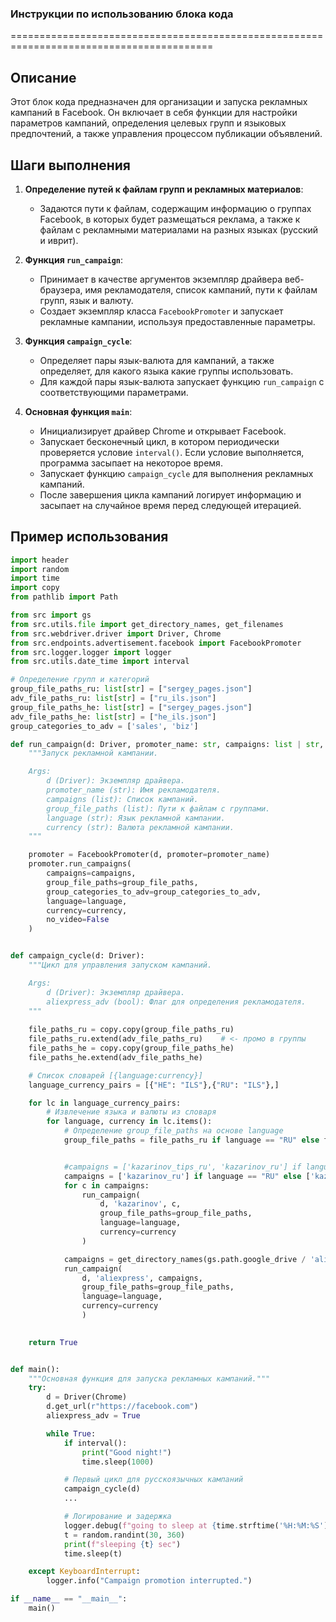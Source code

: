 ### **Инструкции по использованию блока кода**

=========================================================================================

Описание
-------------------------
Этот блок кода предназначен для организации и запуска рекламных кампаний в Facebook. Он включает в себя функции для настройки параметров кампаний, определения целевых групп и языковых предпочтений, а также управления процессом публикации объявлений.

Шаги выполнения
-------------------------
1. **Определение путей к файлам групп и рекламных материалов**:
   - Задаются пути к файлам, содержащим информацию о группах Facebook, в которых будет размещаться реклама, а также к файлам с рекламными материалами на разных языках (русский и иврит).

2. **Функция `run_campaign`**:
   - Принимает в качестве аргументов экземпляр драйвера веб-браузера, имя рекламодателя, список кампаний, пути к файлам групп, язык и валюту.
   - Создает экземпляр класса `FacebookPromoter` и запускает рекламные кампании, используя предоставленные параметры.

3. **Функция `campaign_cycle`**:
   - Определяет пары язык-валюта для кампаний, а также определяет, для какого языка какие группы использовать.
   - Для каждой пары язык-валюта запускает функцию `run_campaign` с соответствующими параметрами.

4. **Основная функция `main`**:
   - Инициализирует драйвер Chrome и открывает Facebook.
   - Запускает бесконечный цикл, в котором периодически проверяется условие `interval()`. Если условие выполняется, программа засыпает на некоторое время.
   - Запускает функцию `campaign_cycle` для выполнения рекламных кампаний.
   - После завершения цикла кампаний логирует информацию и засыпает на случайное время перед следующей итерацией.

Пример использования
-------------------------

```python
import header
import random
import time
import copy
from pathlib import Path 

from src import gs
from src.utils.file import get_directory_names, get_filenames
from src.webdriver.driver import Driver, Chrome
from src.endpoints.advertisement.facebook import FacebookPromoter
from src.logger.logger import logger
from src.utils.date_time import interval

# Определение групп и категорий
group_file_paths_ru: list[str] = ["sergey_pages.json"]
adv_file_paths_ru: list[str] = ["ru_ils.json"]
group_file_paths_he: list[str] = ["sergey_pages.json"]
adv_file_paths_he: list[str] = ["he_ils.json"]
group_categories_to_adv = ['sales', 'biz']

def run_campaign(d: Driver, promoter_name: str, campaigns: list | str, group_file_paths: list, language: str, currency: str):
    """Запуск рекламной кампании.

    Args:
        d (Driver): Экземпляр драйвера.
        promoter_name (str): Имя рекламодателя.
        campaigns (list): Список кампаний.
        group_file_paths (list): Пути к файлам с группами.
        language (str): Язык рекламной кампании.
        currency (str): Валюта рекламной кампании.
    """

    promoter = FacebookPromoter(d, promoter=promoter_name)
    promoter.run_campaigns(
        campaigns=campaigns,
        group_file_paths=group_file_paths,
        group_categories_to_adv=group_categories_to_adv,
        language=language,
        currency=currency,
        no_video=False
    )


def campaign_cycle(d: Driver):
    """Цикл для управления запуском кампаний.

    Args:
        d (Driver): Экземпляр драйвера.
        aliexpress_adv (bool): Флаг для определения рекламодателя.
    """
    
    file_paths_ru = copy.copy(group_file_paths_ru)
    file_paths_ru.extend(adv_file_paths_ru)    # <- промо в группы
    file_paths_he = copy.copy(group_file_paths_he)
    file_paths_he.extend(adv_file_paths_he)

    # Список словарей [{language:currency}]
    language_currency_pairs = [{"HE": "ILS"},{"RU": "ILS"},]

    for lc in language_currency_pairs:
        # Извлечение языка и валюты из словаря
        for language, currency in lc.items():
            # Определение group_file_paths на основе language
            group_file_paths = file_paths_ru if language == "RU" else file_paths_he


            #campaigns = ['kazarinov_tips_ru', 'kazarinov_ru'] if language == "RU" else ['kazarinov_tips_he', 'kazarinov_he']
            campaigns = ['kazarinov_ru'] if language == "RU" else ['kazarinov_he']
            for c in campaigns:
                run_campaign(
                    d, 'kazarinov', c, 
                    group_file_paths=group_file_paths, 
                    language=language, 
                    currency=currency
                )

            campaigns = get_directory_names(gs.path.google_drive / 'aliexpress' / 'campaigns')
            run_campaign(
                d, 'aliexpress', campaigns, 
                group_file_paths=group_file_paths,
                language=language, 
                currency=currency 
                )
                    

    return True


def main():
    """Основная функция для запуска рекламных кампаний."""
    try:
        d = Driver(Chrome)
        d.get_url(r"https://facebook.com")
        aliexpress_adv = True

        while True:
            if interval():
                print("Good night!")
                time.sleep(1000)

            # Первый цикл для русскоязычных кампаний
            campaign_cycle(d)
            ...

            # Логирование и задержка
            logger.debug(f"going to sleep at {time.strftime('%H:%M:%S')}", None, False)
            t = random.randint(30, 360)
            print(f"sleeping {t} sec")
            time.sleep(t)

    except KeyboardInterrupt:
        logger.info("Campaign promotion interrupted.")

if __name__ == "__main__":
    main()